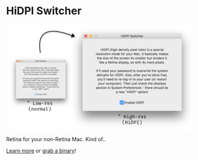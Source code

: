 # HiDPI Switcher

![Magic!](site/magic-dark.png)

Retina for your non-Retina Mac. Kind of..

[Learn more](https://liam4.github.io/hidpi-switcher/site/) or [grab a binary](https://github.com/liam4/hidpi-switcher/releases/latest)!
